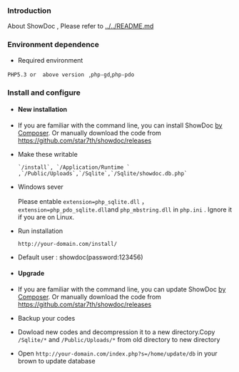 ﻿### Introduction 

 About ShowDoc , Please refer to [../../README.md](README.md)
 
### Environment dependence

 - Required environment
  
  `PHP5.3 or  above version ` ,`php-gd`,`php-pdo`
 
### Install and configure

- #### New installation
 
 - If you are familiar with the command line, you can install ShowDoc [by Composer](ByComposer.md "by Composer").
  Or manually download the code from https://github.com/star7th/showdoc/releases
 
 - Make these writable
  
       `/install`, `/Application/Runtime ` ,`/Public/Uploads`,`/Sqlite`,`/Sqlite/showdoc.db.php`
   
 - Windows sever
    
   Please entable `extension=php_sqlite.dll` ，`extension=php_pdo_sqlite.dll`and `php_mbstring.dll` in `php.ini` . Ignore it if you are on Linux.
 
 - Run installation
 
     `http://your-domain.com/install/`
   
 -  Default user : showdoc(password:123456)
   
- #### Upgrade 

 - If you are familiar with the command line, you can update ShowDoc [by Composer](http://www.showdoc.cc/help-en?page_id=32344 "by Composer").
  Or manually download the code from https://github.com/star7th/showdoc/releases
 - Backup your codes
 - Dowload new codes and decompression it to a new directory.Copy `/Sqlite/*` and `/Public/Uploads/*` from old directory to new directory
 
 - Open `http://your-domain.com/index.php?s=/home/update/db`  in your brown to update database 
 
 